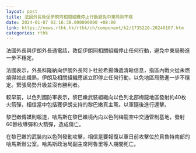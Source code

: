 ```yaml
---
layout: post
title: 法國外長敦促伊朗同相關組織停止行動避免中東局勢不穩
date: 2024-01-07 02:16:38.000000000 +08:00
link: https://news.rthk.hk/rthk/ch/component/k2/1735220-20240107.htm
categories: rthk
---
```


法國外長與伊朗外長通電話，敦促伊朗同相關組織停止任何行動，避免中東局勢進一步不穩定。

法國表示，外長科隆納向伊朗外長阿卜杜拉希揚傳遞清晰信息，指區內戰火從未燃燒得如此熾熱，伊朗及相關組織應該立即停止任何行動，以免地區局勢進一步不穩定。緊張局勢升級並沒有勝利者。

較早前，以色列國防軍表示，黎巴嫩武裝組織向以色列北部梅龍地區發射約40枚火箭彈，相信當中包括獲伊朗支持的黎巴嫩真主黨。以軍隨後進行還擊。

黎巴嫩傳媒則報道，哈馬斯在黎巴嫩境內向以色列梅龍空中交通管制基地，發射60餘枚導彈和火箭彈，造成傷亡。

在黎巴嫩的武裝向以色列發動攻擊，相信是要報復以軍日前攻擊位於貝魯特南部的哈馬斯辦公室。哈馬斯政治局副主席阿魯里等人期間死亡。

